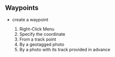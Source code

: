## Waypoints

- create a waypoint

    1. Right-Click Menu
    2. Specify the coordinate
    3. From a track point
    4. By a geotagged photo
    5. By a photo with its track provided in advance

